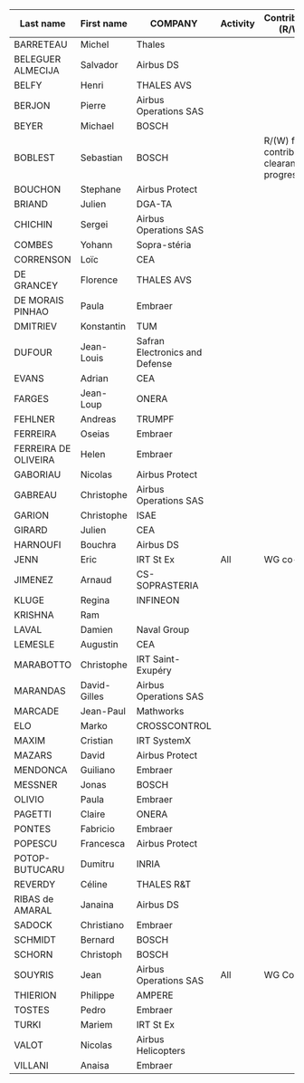 | Last name | First name | COMPANY |    Activity   | Contribution (R/W)                             |
|-----------|------------|---------|---------------|-------------------------------------------------|
| BARRETEAU | Michel | Thales |
| BELEGUER ALMECIJA | Salvador | Airbus DS |
| BELFY | Henri | THALES AVS |
| BERJON | Pierre | Airbus Operations SAS |
| BEYER | Michael | BOSCH |
| BOBLEST | Sebastian | BOSCH | | R/(W) final contribution clearance in progress |
| BOUCHON | Stephane | Airbus Protect |
| BRIAND | Julien | DGA-TA |
| CHICHIN | Sergei | Airbus Operations SAS |
| COMBES | Yohann | Sopra-stéria |
| CORRENSON | Loïc | CEA |
| DE GRANCEY | Florence | THALES AVS |
| DE MORAIS PINHAO | Paula | Embraer |
| DMITRIEV | Konstantin | TUM |
| DUFOUR | Jean-Louis | Safran Electronics and Defense |
| EVANS | Adrian | CEA |
| FARGES | Jean-Loup | ONERA |
| FEHLNER | Andreas | TRUMPF |
| FERREIRA | Oseias | Embraer |
| FERREIRA DE OLIVEIRA | Helen | Embraer |
| GABORIAU | Nicolas | Airbus Protect |
| GABREAU | Christophe | Airbus Operations SAS |
| GARION | Christophe | ISAE |
| GIRARD | Julien | CEA |
| HARNOUFI | Bouchra | Airbus DS |
| JENN | Eric | IRT St Ex | All | WG co-lead                                      
| JIMENEZ | Arnaud | CS-SOPRASTERIA |
| KLUGE | Regina | INFINEON |
| KRISHNA | Ram | |
| LAVAL | Damien | Naval Group |
| LEMESLE | Augustin | CEA |
| MARABOTTO | Christophe | IRT Saint-Exupéry |
| MARANDAS | David-Gilles | Airbus Operations SAS |
| MARCADE | Jean-Paul | Mathworks |
| ELO | Marko | CROSSCONTROL |
| MAXIM | Cristian | IRT SystemX |
| MAZARS | David | Airbus Protect |
| MENDONCA | Guiliano | Embraer |
| MESSNER | Jonas | BOSCH |
| OLIVIO | Paula | Embraer |
| PAGETTI | Claire | ONERA |
| PONTES | Fabricio | Embraer |
| POPESCU | Francesca | Airbus Protect |
| POTOP-BUTUCARU | Dumitru | INRIA |
| REVERDY | Céline | THALES R&T |
| RIBAS de AMARAL | Janaina | Airbus DS |
| SADOCK | Christiano | Embraer |
| SCHMIDT | Bernard | BOSCH |
| SCHORN | Christoph | BOSCH |
| SOUYRIS | Jean | Airbus Operations SAS | All | WG Co-lead                                      
| THIERION | Philippe | AMPERE |
| TOSTES | Pedro | Embraer |
| TURKI | Mariem | IRT St Ex |
| VALOT | Nicolas | Airbus Helicopters |
| VILLANI | Anaisa | Embraer |

